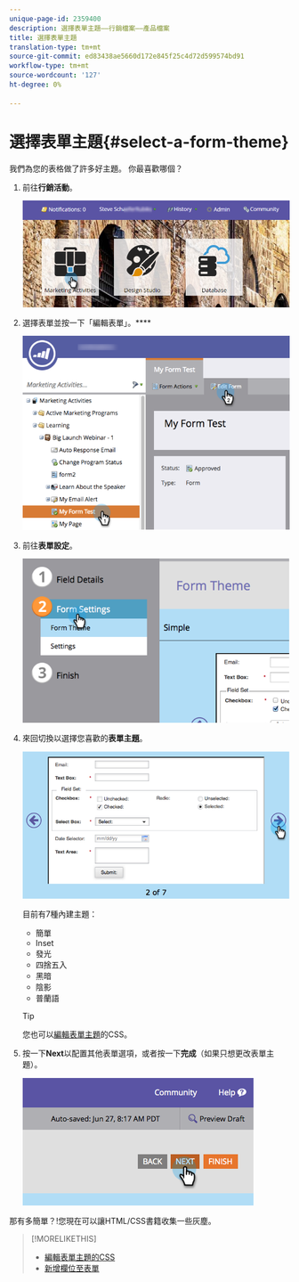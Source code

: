```yaml
---
unique-page-id: 2359400
description: 選擇表單主題——行銷檔案——產品檔案
title: 選擇表單主題
translation-type: tm+mt
source-git-commit: ed83438ae5660d172e845f25c4d72d599574bd91
workflow-type: tm+mt
source-wordcount: '127'
ht-degree: 0%

---
```



# 選擇表單主題{#select-a-form-theme}

我們為您的表格做了許多好主題。 你最喜歡哪個？

1. 前往&#x200B;**行銷活動**。

   ![](assets/login-marketing-activities-1.png)

1. 選擇表單並按一下「編輯表單」。****

   ![](assets/editform.png)

1. 前往&#x200B;**表單設定**。

   ![](assets/image2014-9-15-17-7-7.png)

1. 來回切換以選擇您喜歡的&#x200B;**表單主題**。

   ![](assets/image2014-9-15-17-3a7-3a20.png)

   目前有7種內建主題：

   * 簡單
   * Inset
   * 發光
   * 四捨五入
   * 黑暗
   * 陰影
   * 普蘭語

   >[!TIP]
   >
   >您也可以[編輯表單主題](/help/marketo/product-docs/demand-generation/forms/form-design/edit-the-css-of-a-form-theme.md)的CSS。

1. 按一下&#x200B;**Next**&#x200B;以配置其他表單選項，或者按一下&#x200B;**完成**（如果只想更改表單主題）。

   ![](assets/image2014-9-15-17-3a8-3a22.png)

那有多簡單？!您現在可以讓HTML/CSS書籍收集一些灰塵。

>[!MORELIKETHIS]
>
>* [編輯表單主題的CSS](/help/marketo/product-docs/demand-generation/forms/form-design/edit-the-css-of-a-form-theme.md)
>* [新增欄位至表單](/help/marketo/product-docs/demand-generation/forms/creating-a-form/add-a-field-to-a-form.md)

